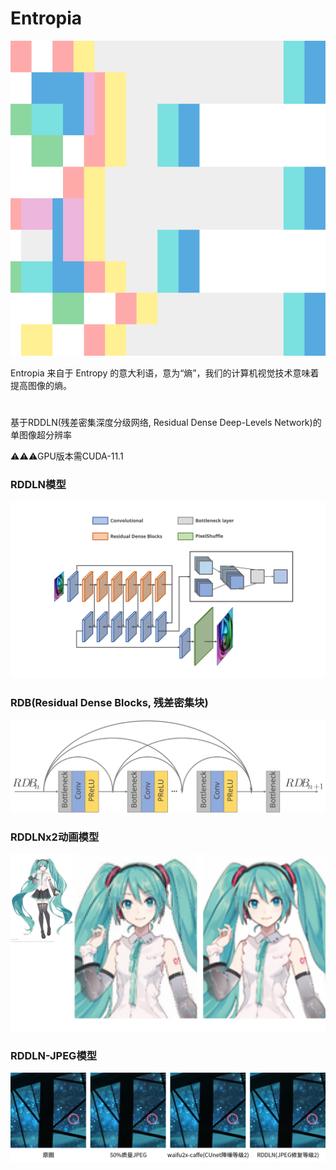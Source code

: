 # Entropia
![image](https://raw.githubusercontent.com/2ndDog/Entropia/master/Entropia.svg)


Entropia 来自于 Entropy 的意大利语，意为“熵”，我们的计算机视觉技术意味着提高图像的熵。


#
基于RDDLN(残差密集深度分级网络, Residual Dense Deep-Levels Network)的单图像超分辨率

⚠⚠⚠GPU版本需CUDA-11.1


### RDDLN模型
![image](https://raw.githubusercontent.com/2ndDog/Entropia/master/RDDLN.svg)




### RDB(Residual Dense Blocks, 残差密集块)
![image](https://github.com/2ndDog/Entropia/blob/master/RDB_model_SVG.svg)


### RDDLNx2动画模型
![image](https://github.com/2ndDog/Entropia/blob/master/Hatsune_Miku_NT_x2.png?raw=true)




### RDDLN-JPEG模型
![image](https://github.com/2ndDog/Entropia/blob/master/RDDLN_JPEG.png?raw=true)

